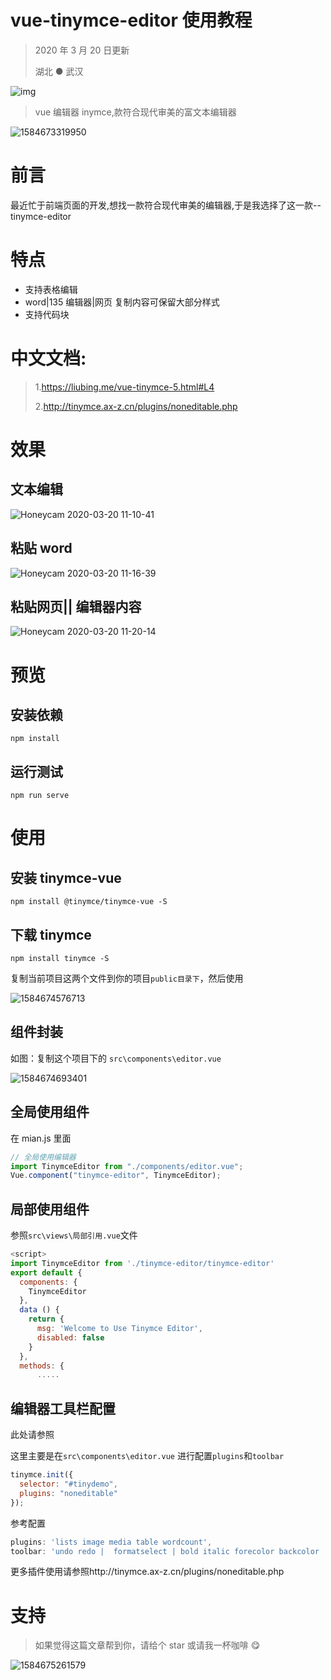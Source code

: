 # vue-tinymce-editor 使用教程

> 2020 年 3 月 20 日更新
>
> 湖北 ● 武汉

![img](assert/README/8373ab26138dc.png)

> vue 编辑器 inymce,款符合现代审美的富文本编辑器

![1584673319950](assert/README/1584673319950.png)

# 前言

最近忙于前端页面的开发,想找一款符合现代审美的编辑器,于是我选择了这一款--tinymce-editor

# 特点

- 支持表格编辑
- word|135 编辑器|网页 复制内容可保留大部分样式
- 支持代码块

# 中文文档:

> 1.https://liubing.me/vue-tinymce-5.html#L4
>
> 2.http://tinymce.ax-z.cn/plugins/noneditable.php

# 效果

## 文本编辑

![Honeycam 2020-03-20 11-10-41](assert/README/001.gif)

## 粘贴 word

![Honeycam 2020-03-20 11-16-39](assert/README/002.gif)

## 粘贴网页|| 编辑器内容

![Honeycam 2020-03-20 11-20-14](assert/README/003.gif)

# 预览

## 安装依赖

```
npm install
```

## 运行测试

```
npm run serve
```

# 使用

## 安装 tinymce-vue

```
npm install @tinymce/tinymce-vue -S

```

## 下载 tinymce

```
npm install tinymce -S

```

复制当前项目这两个文件到你的项目`public目录下`，然后使用

![1584674576713](assert/README/1584674576713.png)

## 组件封装

如图：复制这个项目下的 `src\components\editor.vue`

![1584674693401](assert/README/1584674693401.png)

## 全局使用组件

在 mian.js 里面

```js
// 全局使用编辑器
import TinymceEditor from "./components/editor.vue";
Vue.component("tinymce-editor", TinymceEditor);
```

## 局部使用组件

参照`src\views\局部引用.vue`文件

```js
<script>
import TinymceEditor from './tinymce-editor/tinymce-editor'
export default {
  components: {
    TinymceEditor
  },
  data () {
    return {
      msg: 'Welcome to Use Tinymce Editor',
      disabled: false
    }
  },
  methods: {
      .....
```

## 编辑器工具栏配置

此处请参照

这里主要是在`src\components\editor.vue` 进行配置`plugins`和`toolbar`

```js
tinymce.init({
  selector: "#tinydemo",
  plugins: "noneditable"
});
```

参考配置

```js
plugins: 'lists image media table wordcount',
toolbar: 'undo redo |  formatselect | bold italic forecolor backcolor | alignleft aligncenter alignright alignjustify | bullist numlist outdent indent | lists image media table | removeformat'
```

更多插件使用请参照http://tinymce.ax-z.cn/plugins/noneditable.php

# 支持

> 如果觉得这篇文章帮到你，请给个 star 或请我一杯咖啡 😋

![1584675261579](assert/README/1584675261579.png)

